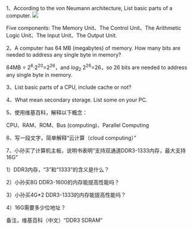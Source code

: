 1、According to the von Neumann architecture, List basic parts of a computer.
![](https://upload.wikimedia.org/wikipedia/commons/8/84/Von_Neumann_architecture.svg)

Five components: The Memory Unit、The Control Unit、The Arithmetic Logic Unit、The Input Unit、The Output Unit.

2、A computer has 64 MB (megabytes) of memory. How many bits are needed to address any single byte in memory?

64MB = $2^{6}$·$2^{20}$=$2^{26}$，and $log_{2}$
$2^{26}$=26，so 26 bits are needed to address any single byte in memory.

3、List basic parts of a CPU, include cache or not?

4、What mean secondary storage. List some on your PC.

5、使用维基百科，解释以下概念：

CPU、RAM、ROM、Bus (computing)、Parallel Computing

6、写一段文字，简单解释“云计算（cloud computing）”

7、小孙买了计算机主板，说明书表明“支持双通道DDR3-1333内存，最大支持16G”

1）DDR3内存，“3”和“1333”的含义是什么？

2）小孙买8G DDR3-1600的内存能提高性能吗？

3）小孙买4G*2 DDR3-1333的内存能提高性能吗？

4）16G需要多少位地址？

备注，维基百科（中文）“DDR3 SDRAM”